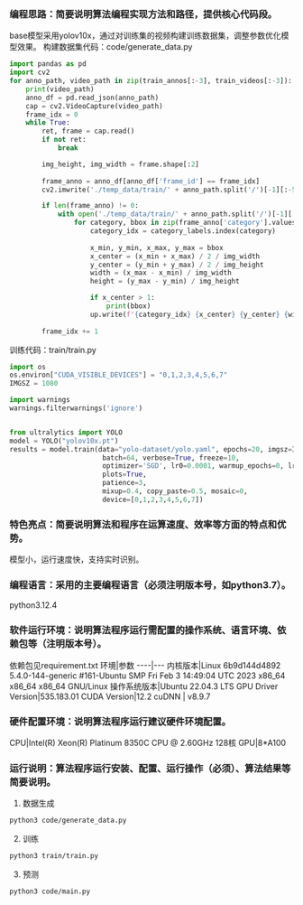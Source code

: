### 编程思路：简要说明算法编程实现方法和路径，提供核心代码段。
base模型采用yolov10x，通过对训练集的视频构建训练数据集，调整参数优化模型效果。
构建数据集代码：code/generate_data.py
```python
import pandas as pd
import cv2
for anno_path, video_path in zip(train_annos[:-3], train_videos[:-3]):
    print(video_path)
    anno_df = pd.read_json(anno_path)
    cap = cv2.VideoCapture(video_path)
    frame_idx = 0 
    while True:
        ret, frame = cap.read()
        if not ret:
            break

        img_height, img_width = frame.shape[:2]
        
        frame_anno = anno_df[anno_df['frame_id'] == frame_idx]
        cv2.imwrite('./temp_data/train/' + anno_path.split('/')[-1][:-5] + '_' + str(frame_idx) + '.jpg', frame)

        if len(frame_anno) != 0:
            with open('./temp_data/train/' + anno_path.split('/')[-1][:-5] + '_' + str(frame_idx) + '.txt', 'w') as up:
                for category, bbox in zip(frame_anno['category'].values, frame_anno['bbox'].values):
                    category_idx = category_labels.index(category)
                    
                    x_min, y_min, x_max, y_max = bbox
                    x_center = (x_min + x_max) / 2 / img_width
                    y_center = (y_min + y_max) / 2 / img_height
                    width = (x_max - x_min) / img_width
                    height = (y_max - y_min) / img_height

                    if x_center > 1:
                        print(bbox)
                    up.write(f'{category_idx} {x_center} {y_center} {width} {height}\n')
        
        frame_idx += 1
```
训练代码：train/train.py
```python
import os
os.environ["CUDA_VISIBLE_DEVICES"] = "0,1,2,3,4,5,6,7"
IMGSZ = 1080

import warnings
warnings.filterwarnings('ignore')


from ultralytics import YOLO
model = YOLO("yolov10x.pt")
results = model.train(data="yolo-dataset/yolo.yaml", epochs=20, imgsz=IMGSZ,\
                       batch=64, verbose=True, freeze=10,
                       optimizer='SGD', lr0=0.0001, warmup_epochs=0, lrf=0.01,
                       plots=True,
                       patience=3, 
                       mixup=0.4, copy_paste=0.5, mosaic=0,
                       device=[0,1,2,3,4,5,6,7])
```

### 特色亮点：简要说明算法和程序在运算速度、效率等方面的特点和优势。
模型小，运行速度快，支持实时识别。

### 编程语言：采用的主要编程语言（必须注明版本号，如python3.7）。
python3.12.4

### 软件运行环境：说明算法程序运行需配置的操作系统、语言环境、依赖包等（注明版本号）。
依赖包见requirement.txt
环境|参数
----|---
内核版本|Linux 6b9d144d4892 5.4.0-144-generic #161-Ubuntu SMP Fri Feb 3 14:49:04 UTC 2023 x86_64 x86_64 x86_64 GNU/Linux
操作系统版本|Ubuntu 22.04.3 LTS
GPU Driver Version|535.183.01
CUDA Version|12.2
cuDNN | v8.9.7


### 硬件配置环境：说明算法程序运行建议硬件环境配置。
CPU|Intel(R) Xeon(R) Platinum 8350C CPU @ 2.60GHz 128核
GPU|8*A100

### 运行说明：算法程序运行安装、配置、运行操作（必须）、算法结果等简要说明。
1. 数据生成
```bash
python3 code/generate_data.py
```
2. 训练
```bash
python3 train/train.py
```
3. 预测
```
python3 code/main.py
```